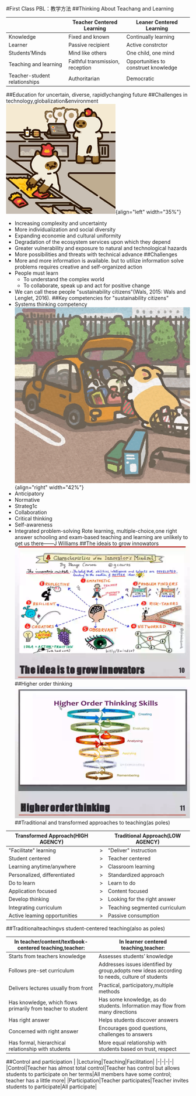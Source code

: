 #First Class PBL：教学方法
##Thinking About Teachang and Learning

| |Teacher Centered Learning|Leaner Centered Learning|
|-|-|-|
|Knowledge|Fixed and known|Continually learning|
|Learner|Passive recipient|Active constrctor|
|Students’Minds|Mind like others|One child, one mind|
|Teaching and learning|Faithful transmission, reception|Opportunities to construet knowledge|
|Teacher-student relationships|Authoritarian|Democratic|

##Education for uncertain, diverse, rapidlychanging future
##Challenges in technology,globalization&environment
![1.gif](1.gif){align="left" width="35%"}

 - Increasing complexity and uncertainty
 - More individualization and social diversity
 - Expanding economie and cultural uniformity
 - Degradation of the ecosystem services upon which they depend
 - Greater vulnerability and exposure to natural and technological hazards
 - More possibilities and threats with technical advance
##Challenges
 - More and more information is available. but to utilize information solve problems requires creative and self-organized action
 - People must learn
     - To understand the complex world
     - To collaborate, speak up and act for positive change
 - We can call these people "sustainability citizens"(Wals, 2015: Wals and Lenglet, 2016).
##Key competencies for "sustainability citizens"
 - Systems thinking competency![2.gif](2.gif){align="right" width="42%"}
 - Anticipatory
 - Normative
 - Strateg1c
 - Collaboration
 - Critical thinking
 - Self-awareness
 - Integrated problem-solving
Rote learning, multiple-choice,one right answer schooling and exam-based teaching and learning are unlikely to get us there——J Williams
##The ideais to grow innowators
![思维导图.png](思维导图.png)
##Higher order thinking
![学习层级.png](学习层级.png)
##Traditional and transformed approaches to teaching(as poles)

|Transformed Approach(HIGH AGENCY)||Traditional Approach(LOW AGENCY)|
|-|-|-|
|"Facilitate" learning|>|"Deliver" instruction|
|Student centered|>|Teacher centered|
|Learning anytime/anywhere|>|Classroom learning|
|Personalized, differentiated|>|Standardized approach|
|Do to learn|>|Learn to do|
|Application focused|>|Content focused|
|Develop thinking|>|Looking for the right answer|
|Integrating curriculum|>|Teaching segmented curriculum|
|Active leaming opportunities|>|Passive consumption|

##Traditionalteachingvs student-centered teaching(also as poles)

|In teacher/content/textbook-centered teaching,teacher:|In learner centered teaching,teacher:|
|-|-|
|Starts from teachers  knowledge|Assesses students’ knowledge|
|Follows pre-set curriculum|Addresses issues identified by group,adopts new ideas according to needs, culture of students|
|Delivers lectures usually from front|Practical, participatory,multiple methods|
|Has knowledge, which flows primarily from teacher to student|Has some knowledge, as do students. Information may flow from many directions|
|Has right answer|Helps students discover answers|
|Concerned with right answer|Encourages good questions, challenges to answers|
|Has formal, hierarchical relationship with students|More equal relationship with students based on trust, respect|

##Control and participation
| |Lecturing|Teaching|Facilitation|
|-|-|-|-|
|Control|Teacher has almost total control|Teacher has control but allows students to participate on her terms|All members have some control; teacher has a little more|
|Participation|Teacher participates|Teacher invites students to participate|All participate|
